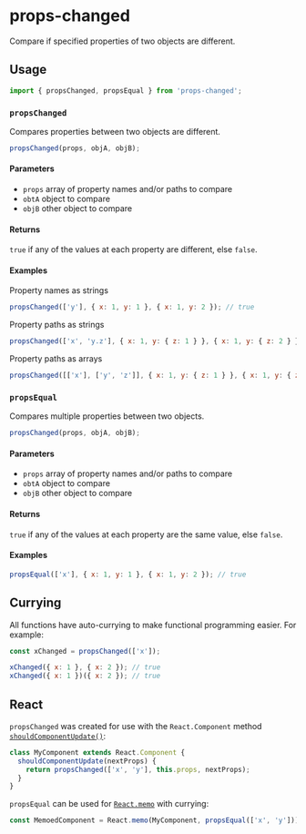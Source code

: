 # props-changed

Compare if specified properties of two objects are different.

## Usage

```js
import { propsChanged, propsEqual } from 'props-changed';
```

### `propsChanged`

Compares properties between two objects are different.

```js
propsChanged(props, objA, objB);
```

#### Parameters

- `props` array of property names and/or paths to compare
- `obtA` object to compare
- `objB` other object to compare

#### Returns

`true` if any of the values at each property are different, else `false`.

#### Examples

Property names as strings

```js
propsChanged(['y'], { x: 1, y: 1 }, { x: 1, y: 2 }); // true
```

Property paths as strings

```js
propsChanged(['x', 'y.z'], { x: 1, y: { z: 1 } }, { x: 1, y: { z: 2 } }); // true
```

Property paths as arrays

```js
propsChanged([['x'], ['y', 'z']], { x: 1, y: { z: 1 } }, { x: 1, y: { z: 2 } }); // true
```

### `propsEqual`

Compares multiple properties between two objects.

```js
propsChanged(props, objA, objB);
```

#### Parameters

- `props` array of property names and/or paths to compare
- `obtA` object to compare
- `objB` other object to compare

#### Returns

`true` if any of the values at each property are the same value, else `false`.

#### Examples

```js
propsEqual(['x'], { x: 1, y: 1 }, { x: 1, y: 2 }); // true
```

## Currying

All functions have auto-currying to make functional programming easier. For example:

```js
const xChanged = propsChanged(['x']);

xChanged({ x: 1 }, { x: 2 }); // true
xChanged({ x: 1 })({ x: 2 }); // true
```

## React

`propsChanged` was created for use with the `React.Component` method [`shouldComponentUpdate()`](https://reactjs.org/docs/react-component.html#shouldcomponentupdate):

```js
class MyComponent extends React.Component {
  shouldComponentUpdate(nextProps) {
    return propsChanged(['x', 'y'], this.props, nextProps);
  }
}
```

`propsEqual` can be used for [`React.memo`](https://reactjs.org/docs/react-api.html#reactmemo) with currying:

```js
const MemoedComponent = React.memo(MyComponent, propsEqual(['x', 'y']));
```
